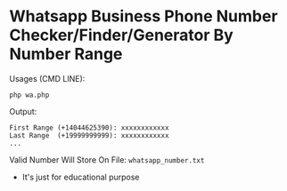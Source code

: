 # Whatsapp Business Phone Number Checker/Finder/Generator By Number Range
Usages (CMD LINE):
```
php wa.php
```
Output:
```
First Range (+14044625390): xxxxxxxxxxxx
Last Range  (+19999999999): xxxxxxxxxxxx
...
```
Valid Number Will Store On File: `whatsapp_number.txt`

* It's just for educational purpose
